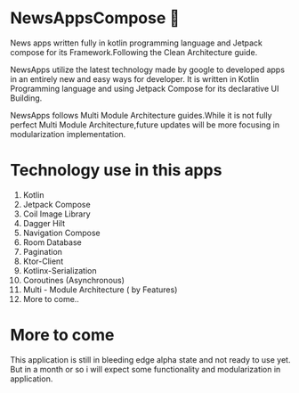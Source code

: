# NewsAppsCompose :newspaper:
News apps written fully in kotlin programming language and Jetpack compose for its Framework.Following the Clean Architecture guide.

NewsApps utilize the latest technology made by google to developed apps in an entirely new and easy ways for developer.
It is written in Kotlin Programming language and using Jetpack Compose for its declarative UI Building.

NewsApps follows Multi Module Architecture guides.While it is not fully perfect Multi Module Architecture,future updates will be more focusing in modularization 
implementation.

# Technology use in this apps
1. Kotlin 
2. Jetpack Compose
3. Coil Image Library
4. Dagger Hilt
5. Navigation Compose
6. Room Database
7. Pagination
8. Ktor-Client
9. Kotlinx-Serialization
10. Coroutines (Asynchronous)
11. Multi - Module Architecture ( by Features)
12. More to come..

# More to come

This application is still in bleeding edge alpha state and not ready to use yet.
But in a month or so i will expect some functionality and modularization in application.

